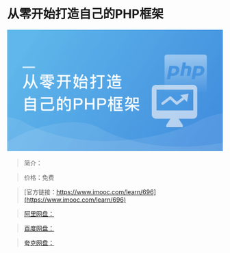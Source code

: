 # 从零开始打造自己的PHP框架

![img](../../assets/5fe442f30001556705400304.jpg)

> 简介：

> 价格：免费

> [官方链接：https://www.imooc.com/learn/696](https://www.imooc.com/learn/696)

> [阿里网盘：]()

> [百度网盘：]()

> [夸克网盘：]()
